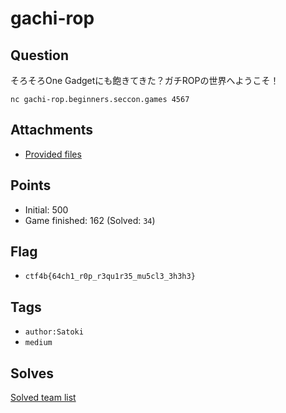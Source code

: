 # gachi-rop
## Question
そろそろOne Gadgetにも飽きてきた？ガチROPの世界へようこそ！

`nc gachi-rop.beginners.seccon.games 4567`

## Attachments
- [Provided files](files/)

## Points
- Initial: 500
- Game finished: 162 (Solved: `34`)

## Flag
- `ctf4b{64ch1_r0p_r3qu1r35_mu5cl3_3h3h3}`

## Tags
- `author:Satoki`
- `medium`

## Solves
[Solved team list](./solves.md)